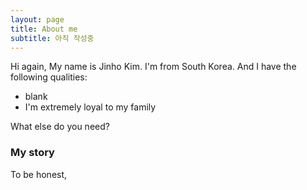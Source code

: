 ```yaml
---
layout: page
title: About me
subtitle: 아직 작성중
---
```


Hi again,
My name is Jinho Kim. I'm from South Korea. And I have the following qualities:

- blank
- I'm extremely loyal to my family

What else do you need?

### My story

To be honest, 
